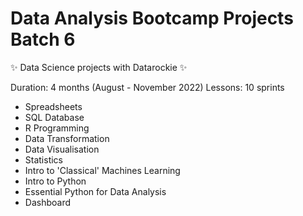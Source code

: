 # Data Analysis Bootcamp Projects Batch 6

✨ Data Science projects with Datarockie ✨

Duration: 4 months (August - November 2022)
Lessons: 10 sprints

- Spreadsheets
- SQL Database
- R Programming
- Data Transformation
- Data Visualisation
- Statistics
- Intro to 'Classical' Machines Learning
- Intro to Python
- Essential Python for Data Analysis
- Dashboard


